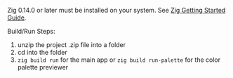 Zig 0.14.0 or later must be installed on your system. See [Zig Getting Started Guide](https://ziglang.org/learn/getting-started/).

Build/Run Steps:
1. unzip the project .zip file into a folder
2. cd into the folder
3. `zig build run` for the main app or `zig build run-palette` for the color palette previewer
